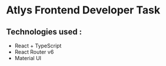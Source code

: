# Atlys Frontend Developer Task

## **Technologies used :**

- React + TypeScript
- React Router v6
- Material UI

